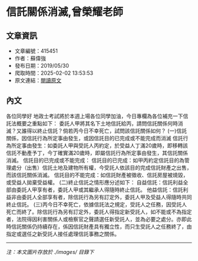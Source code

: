 # 信託關係消滅,曾榮耀老師

## 文章資訊
- 文章編號：415451
- 作者：蘇偉強
- 發布日期：2019/05/30
- 爬取時間：2025-02-02 13:53:53
- 原文連結：[閱讀原文](https://real-estate.get.com.tw/Columns/detail.aspx?no=415451)

## 內文
各位同學好
地政士考試將於本週上場各位同學加油，今日專欄為各位補充一下信託法概要之重點如下：
委託人甲將其名下土地信託給丙，請問信託關係何時消滅？又誰得以終止信託？倘若丙今日不幸死亡，試問該信託關係如何？
(一)信託關係，因信託行為所定事由發生，或因信託目的已完成或不能完成而消滅
信託行為所定事由發生：如委託人甲與受託人丙約定，於受益人丁滿20歲時，即移轉該信託不動產予丁，今丁確實滿20歲時，即屬信託行為所定事由發生，其信託關係消滅。
信託目的已完成或不能完成：
信託目的已完成：如甲丙約定信託目的為管理處分（出售）信託土地及建物所有權，今受託人依該目的完成信託財產之出售，而該信託關係消滅。
信託目的不能完成：如信託財產被徵收、信託房屋被燒毀，或受益人拋棄受益權。
(二)終止信託之情形應分述如下：
自益信託：信託利益全部由委託人甲享有者，委託人甲或其繼承人得隨時終止信託。
他益信託：信託利益非由委託人全部享有者，除信託行為另有訂定外，委託人甲及受益人得隨時共同終止信託。
(三)丙今日不幸死亡，依據信託法之規定，受託人之任務，因受託人死亡而終了。除信託行為另有訂定外，委託人得指定新受託人，如不能或不為指定者，法院得因利害關係人或檢察官之聲請選任新受託人，並為必要之處分。亦即此時信託關係仍持續存在，係因信託財產具有獨立性，而只生受託人之任務終了，由指定或選任之新受託人接任處理信託事務之關係。

---
*注：本文圖片存放於 ./images/ 目錄下*
